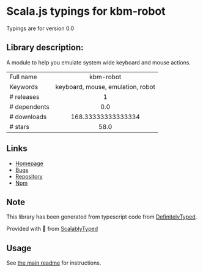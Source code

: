 
# Scala.js typings for kbm-robot

Typings are for version 0.0

## Library description:
A module to help you emulate system wide keyboard and mouse actions.

|                    |                 |
| ------------------ | :-------------: |
| Full name          | kbm-robot |
| Keywords           | keyboard, mouse, emulation, robot |
| # releases         | 1 |
| # dependents       | 0.0 |
| # downloads        | 168.33333333333334 |
| # stars            | 58.0 |

## Links
- [Homepage](https://github.com/kylepaulsen/kbm-robot)
- [Bugs](https://github.com/kylepaulsen/kbm-robot/issues)
- [Repository](https://github.com/kylepaulsen/kbm-robot)
- [Npm](https://www.npmjs.com/package/kbm-robot)
    


## Note
This library has been generated from typescript code from [DefinitelyTyped](https://definitelytyped.org).

Provided with :purple_heart: from [ScalablyTyped](https://github.com/oyvindberg/ScalablyTyped)

## Usage
See [the main readme](../../readme.md) for instructions.


